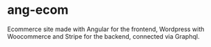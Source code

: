 # ang-ecom
Ecommerce site made with Angular for the frontend, Wordpress with Woocommerce and Stripe for the backend, connected via Graphql.
